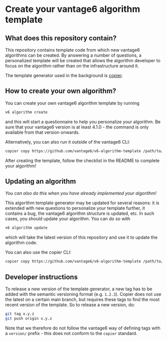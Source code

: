 # Create your vantage6 algorithm template

## What does this repository contain?

This repository contains template code from which new vantage6 algorithms can be
created. By answering a number of questions, a personalized template will be
created that allows the algorithm developer to focus on the algorithm rather
than on the infrastructure around it.

The template generator used in the background is
[copier](https://github.com/copier-org/copier).

## How to create your own algorithm?

You can create your own vantage6 algorithm template by running

``` bash
v6 algorithm create
```

and this will start a questionnaire to help you personalize your algorithm.
Be sure that your vantage6 version is at least 4.1.0 - the command is only
available from that version onwards.

Alternatively, you can also run it outside of the vantage6 CLI:

```bash
copier copy https://github.com/vantage6/v6-algorithm-template /path/to/my/new/algorithm
```

After creating the template, follow the checklist in the README to complete your
algorithm!

## Updating an algorithm

*You can also do this when you have already implemented your algorithm!*

This algorithm template generator may be updated for several reasons: it is
extended with new questions to personalize your template further, it contains
a bug, the vantage6 algorithm structure is updated, etc. In such cases, you
should update your algorithm. You can do so with

```bash
v6 algorithm update
```

which will take the latest version of this repository and use it to update the
algorithm code.

You can also use the copier CLI:

```bash
copier copy https://github.com/vantage6/v6-algorithm-template /path/to/my/new/algorithm
```

## Developer instructions

To release a new version of the template generator, a new tag has to be added
with the semantic versioning format (e.g. `1.2.3`). Copier does not use the
latest on a certain main branch, but requires these tags to find the most recent
version of the template. So to release a new version, do:

```bash
git tag x.y.z
git push origin x.y.z
```

Note that we therefore do not follow the vantage6 way of defining tags with a
`version/` prefix - this does not conform to the `copier` standard.
